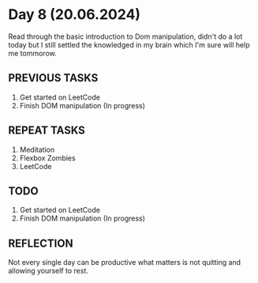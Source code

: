 # Day 8 (20.06.2024)

Read through the basic introduction to Dom manipulation, didn't do a lot today but I still settled the knowledged in my brain which I'm sure will help me tommorow.

## PREVIOUS TASKS

1. Get started on LeetCode  
2. Finish DOM manipulation (In progress)

## REPEAT TASKS

1. Meditation
2. Flexbox Zombies
3. LeetCode

## TODO

1. Get started on LeetCode
2. Finish DOM manipulation (In progress)

## REFLECTION

Not every single day can be productive what matters is not quitting and allowing yourself to rest.
